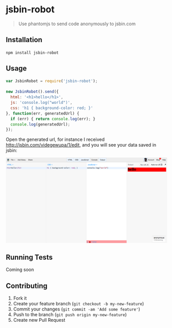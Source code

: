 # jsbin-robot

> Use phantomjs to send code anonymously to jsbin.com

## Installation

`npm install jsbin-robot`

## Usage

```js
var JsbinRobot = require('jsbin-robot');

new JsbinRobot().send({
  html: '<h1>hello</h1>',
  js: 'console.log("world")',
  css: 'h1 { background-color: red; }'
}, function(err, generatedUrl) {
  if (err) { return console.log(err); }
  console.log(generatedUrl);
});
```

Open the generated url, for instance I received http://jsbin.com/videgewupa/1/edit, and you will see your data saved in jsbin:

<img src="https://raw.githubusercontent.com/marcioj/jsbin-robot/master/printscreen.png">

## Running Tests

Coming soon

## Contributing

1. Fork it
2. Create your feature branch (`git checkout -b my-new-feature`)
3. Commit your changes (`git commit -am 'Add some feature'`)
4. Push to the branch (`git push origin my-new-feature`)
5. Create new Pull Request
